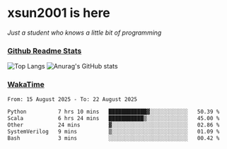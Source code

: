 # xsun2001 is here

*Just a student who knows a little bit of programming*

### [Github Readme Stats](https://github.com/anuraghazra/github-readme-stats)

![Top Langs](https://github-readme-stats.vercel.app/api/top-langs/?username=xsun2001&layout=compact&theme=radical) ![Anurag's GitHub stats](https://github-readme-stats.vercel.app/api?username=xsun2001&show_icons=true&theme=radical)

### [WakaTime](https://wakatime.com)

<!--START_SECTION:waka-->

```txt
From: 15 August 2025 - To: 22 August 2025

Python          7 hrs 10 mins   ████████████▓░░░░░░░░░░░░   50.39 %
Scala           6 hrs 24 mins   ███████████▒░░░░░░░░░░░░░   45.00 %
Other           24 mins         ▓░░░░░░░░░░░░░░░░░░░░░░░░   02.86 %
SystemVerilog   9 mins          ▒░░░░░░░░░░░░░░░░░░░░░░░░   01.09 %
Bash            3 mins          ░░░░░░░░░░░░░░░░░░░░░░░░░   00.42 %
```

<!--END_SECTION:waka-->
